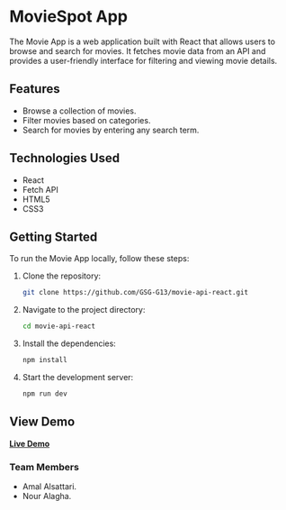 # MovieSpot App

The Movie App is a web application built with React that allows users to browse and search for movies. It fetches movie data from an API and provides a user-friendly interface for filtering and viewing movie details.

## Features

- Browse a collection of movies.
- Filter movies based on categories.
- Search for movies by entering any search term.

## Technologies Used

- React
- Fetch API
- HTML5
- CSS3

## Getting Started

To run the Movie App locally, follow these steps:

1. Clone the repository:

   ```bash
   git clone https://github.com/GSG-G13/movie-api-react.git
2. Navigate to the project directory:

   ```bash
   cd movie-api-react
3. Install the dependencies:

    ```bash
    npm install
4. Start the development server:
    ```bash
    npm run dev
## View Demo
**[Live Demo](https://646536f8fd256612db4ce18f--heartfelt-zuccutto-44d57d.netlify.app/)**
### Team Members 
- Amal Alsattari.
- Nour Alagha.
